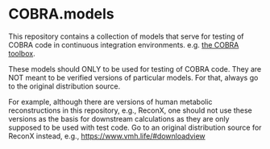 # COBRA.models

This repository contains a collection of models that serve for testing of COBRA code in continuous integration environments.
e.g. [the COBRA toolbox](https://github.com/opencobra/cobratoolbox).

These models should ONLY to be used for testing of COBRA code. They are NOT meant to be verified versions of particular models. For that, always go to the original distribution source. 

For example, although there are versions of human metabolic reconstructions in this repository, e.g., ReconX, one should not use these versions as the basis for downstream calculations as they are only supposed to be used with test code. Go to an original distribution source for ReconX instead, e.g., https://www.vmh.life/#downloadview
